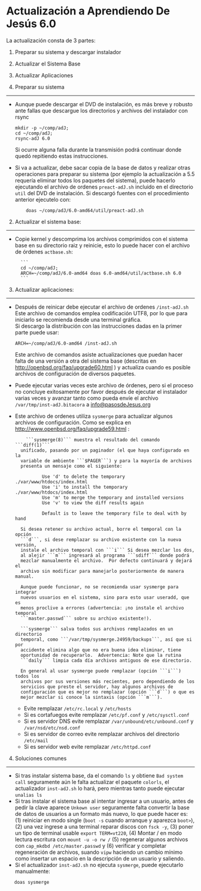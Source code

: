 Actualización a Aprendiendo De Jesús 6.0
========================================

La actualización consta de 3 partes:

1. Preparar su sistema y descargar instalador
2. Actualizar el Sistema Base
3. Actualizar Aplicaciones


1. Preparar su sistema
----------------------

* Aunque puede descargar el DVD de instalación, es más breve y robusto ante 
  fallas que descargue los directorios y archivos del instalador con rsync
	```
	mkdir -p ~/comp/adJ;
	cd ~/comp/adJ;
	rsync-adJ 6.0
	```

  Si ocurre alguna falla durante la transmisión podrá continuar donde
  quedó repitiendo estas instrucciones.
* Si va a actualizar, debe sacar copia de la base de datos y realizar
  otras operaciones para preparar su sistema (por ejemplo la actualización
  a 5.5 requería eliminar todos los paquetes del sistema), 
  puede hacerlo ejecutando el archivo de ordenes ```preact-adJ.sh```
  incluido en el directorio ```util``` del DVD de instalación.
  Si descargó fuentes con el procedimiento anterior ejecutelo con:

	```
       	doas ~/comp/adJ/6.0-amd64/util/preact-adJ.sh
	```

2. Actualizar el sistema base:
------------------------------
* Copie kernel y descomprima los archivos comprimidos con el sistema base en 
  su directorio raiz y reinicie, esto lo puede hacer con el 
  archivo de órdenes ```actbase.sh```:

		```
		cd ~/comp/adJ; 
		ARCH=~/comp/adJ/6.0-amd64 doas 6.0-amd64/util/actbase.sh 6.0
		```

3. Actualizar aplicaciones:
---------------------------------------------
* Después de reinicar debe ejecutar  el archivo de ordenes ```/inst-adJ.sh```
  Este archivo de comandos emplea codificación UTF8, por lo que para 
  iniciarlo se recomienda desde una terminal gráfica.  
  Si descargo la distribución con las instrucciones dadas en la primer parte
  puede usar:

	```
	ARCH=~/comp/adJ/6.0-amd64 /inst-adJ.sh
	```

  Este archivo de comandos asiste actualizaciones que puedan hacer 
  falta de una versión a otra del sistema base (descritas en
  http://openbsd.org/faq/upgrade60.html ) y actualiza cuando es posible
  archivos de configuración de diversos paquetes.
* Puede ejecutar varias veces este archivo de órdenes, pero si el 
  proceso no concluye exitosamente por favor después de ejecutar
  el instalador varias veces y avanzar tanto como pueda envíe el archivo
  ```/var/tmp/inst-adJ.bitacora``` a info@pasosdeJesus.org
* Este archivo de ordenes utiliza ```sysmerge``` para actualizar algunos 
  archivos de configuración. Como se explica en 
  http://www.openbsd.org/faq/upgrade59.html :

          ```sysmerge(8)``` muestra el resultado del comando ```diff(1)``` 
        unificado, pasando por un paginador (el que haya configurado en la 
        variable de ambiente ```$PAGER```) y para la mayoría de archivos 
        presenta un mensaje como el siguiente:

                Use 'd' to delete the temporary ./var/www/htdocs/index.html
                Use 'i' to install the temporary ./var/www/htdocs/index.html
                Use 'm' to merge the temporary and installed versions
                Use 'v' to view the diff results again
        
                Default is to leave the temporary file to deal with by hand

        Si desea retener su archivo actual, borre el temporal con la opción 
        ```d```, si dese remplazar su archivo existente con la nueva versión, 
        instale el archivo temporal con ```i``` Si desea mezclar los dos, 
        al alejir ```m``` ingresará al programa ```sdiff``` donde podrá 
        mezclar manualmente el archivo.  Por defecto continuará y dejará el 
        archivo sin modificar para manejarlo posteriormente de manera manual.
        
        Aunque puede funcionar, no se recomienda usar sysmerge para integrar
        nuevos usuarios en el sistema, sino para esto usar useradd, que es 
        menos proclive a errores (advertencia: ¡no instale el archivo temporal 
        ```master.passwd``` sobre su archivo existente!).
        
        ```sysmerge``` salva todos sus archivos remplazados en un directorio 
        temporal, como ```/var/tmp/sysmerge.24959/backups```, así que si por 
        accidente elimina algo que no era buena idea eliminar, tiene 
        oportunidad de recuperarlo.  Advertencia: Note que la rutina 
        ```daily``` limpia cada día archivos antiguos de ese directorio.
        
        En general al usar sysmerge puede remplazar (opción ```i```) todos los 
        archivos por sus versiones más recientes, pero dependiendo de los 
        servicios que preste el servidor, hay algunos archivos de 
        configuración que es mejor no remplazar (opción ```d```) o que es      
        mejor mezclar si conoce la sintaxis (opción ```m```).

  * Evite remplazar ```/etc/rc.local``` y ```/etc/hosts```
  * Si es cortafuegos evite remplazar ```/etc/pf.conf``` 
    y ```/etc/sysctl.conf```
  * Si es servidor DNS evite remplazar ```/var/unbound/etc/unbound.conf``` 
    y ```/var/nsd/etc/nsd.conf``` 
  * Si es servidor de correo evite remplazar archivos del 
    directorio ```/etc/mail``` 
  * Si es servidor web evite remplazar ```/etc/httpd.conf```



4. Soluciones comunes
---------------------

* Si tras instalar sistema base, da el comando ```ls``` y obtiene 
  ```Bad system call``` seguramente aún le falta actualizar el paquete 
  ```colorls```, el actualizador ```inst-adJ.sh``` lo hará, pero mientras 
  tanto puede ejecutar ```unalias ls```
* Si tras instalar el sistema base al intentar ingresar a un usuario, antes 
  de pedir la clave aparece ```Unkown user``` seguramente falta convertir 
  la base de datos de usuarios a un formato más nuevo, lo que puede hacer es: 
  (1) reiniciar en modo single (```boot -s``` cuando arranque y aparezca
  ```boot>```), (2) una vez ingrese a una terminal reparar discos con 
  ```fsck -y```, (3) poner un tipo de terminal usable ```export TERM=vt220```,
  (4) Montar / en modo lectura escritura con ```mount -u -o rw /``` 
  (5) regenerar algunos archivos con ```cap_mkdbd /etc/master.passwd``` y 
  (6) verificar y completar regeneración de archivos, suando ```vipw``` 
  haciendo un cambio mínimo como insertar un espacio en la descripción de 
  un usuario y saliendo.
* Si el actualizador  ```inst-adJ.sh``` no ejecuta ```sysmerge```, puede 
  ejecutarlo manualmente:
```
   doas sysmerge 
```
   
